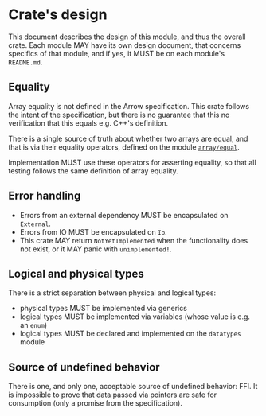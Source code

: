 <!---
  Licensed to the Apache Software Foundation (ASF) under one
  or more contributor license agreements.  See the NOTICE file
  distributed with this work for additional information
  regarding copyright ownership.  The ASF licenses this file
  to you under the Apache License, Version 2.0 (the
  "License"); you may not use this file except in compliance
  with the License.  You may obtain a copy of the License at

    http://www.apache.org/licenses/LICENSE-2.0

  Unless required by applicable law or agreed to in writing,
  software distributed under the License is distributed on an
  "AS IS" BASIS, WITHOUT WARRANTIES OR CONDITIONS OF ANY
  KIND, either express or implied.  See the License for the
  specific language governing permissions and limitations
  under the License.
-->

# Crate's design

This document describes the design of this module, and thus the overall crate.
Each module MAY have its own design document, that concerns specifics of that module, and if yes,
it MUST be on each module's `README.md`.

## Equality

Array equality is not defined in the Arrow specification. This crate follows the intent of the specification, but there is no guarantee that this no verification that this equals e.g. C++'s definition.

There is a single source of truth about whether two arrays are equal, and that is via their 
equality operators, defined on the module [`array/equal`](array/equal/mod.rs).

Implementation MUST use these operators for asserting equality, so that all testing follows the same definition of array equality.

## Error handling

* Errors from an external dependency MUST be encapsulated on `External`.
* Errors from IO MUST be encapsulated on `Io`.
* This crate MAY return `NotYetImplemented` when the functionality does not exist, or it MAY panic with `unimplemented!`.

## Logical and physical types

There is a strict separation between physical and logical types:

* physical types MUST be implemented via generics
* logical types MUST be implemented via variables (whose value is e.g. an `enum`)
* logical types MUST be declared and implemented on the `datatypes` module

## Source of undefined behavior

There is one, and only one, acceptable source of undefined behavior: FFI. It is impossible to prove that data passed via pointers are safe for consumption (only a promise from the specification).
